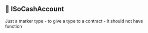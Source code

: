 ## 📜 ISoCashAccount

Just a marker type - to give a type to a contract - it should not have function 

